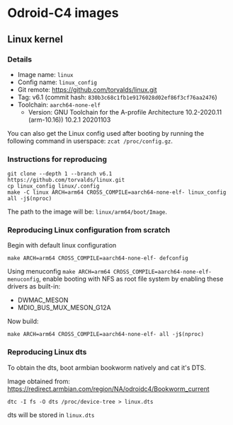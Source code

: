 # Odroid-C4 images

## Linux kernel

### Details
* Image name: `linux`
* Config name: `linux_config`
* Git remote: https://github.com/torvalds/linux.git
* Tag: v6.1 (commit hash: `830b3c68c1fb1e9176028d02ef86f3cf76aa2476`)
* Toolchain: `aarch64-none-elf`
    * Version: GNU Toolchain for the A-profile Architecture 10.2-2020.11 (arm-10.16)) 10.2.1 20201103

You can also get the Linux config used after booting by running the following
command in userspace: `zcat /proc/config.gz`.

### Instructions for reproducing
```
git clone --depth 1 --branch v6.1 https://github.com/torvalds/linux.git
cp linux_config linux/.config
make -C linux ARCH=arm64 CROSS_COMPILE=aarch64-none-elf- linux_config all -j$(nproc)
```

The path to the image will be: `linux/arm64/boot/Image`.

### Reproducing Linux configuration from scratch
Begin with default linux configuration
```
make ARCH=arm64 CROSS_COMPILE=aarch64-none-elf- defconfig
```
Using menuconfig `make ARCH=arm64 CROSS_COMPILE=aarch64-none-elf- menuconfig`,
enable booting with NFS as root file system by enabling these drivers as built-in:
* DWMAC_MESON
* MDIO_BUS_MUX_MESON_G12A

Now build:
```
make ARCH=arm64 CROSS_COMPILE=aarch64-none-elf- all -j$(nproc)
```

### Reproducing Linux dts
To obtain the dts, boot armbian bookworm natively and cat it's DTS.

Image obtained from: https://redirect.armbian.com/region/NA/odroidc4/Bookworm_current

```
dtc -I fs -O dts /proc/device-tree > linux.dts
```

dts will be stored in `linux.dts`